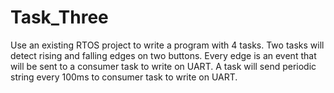 # Task_Three
Use an existing RTOS project to write a program with 4 tasks. Two tasks will detect rising and falling edges on two buttons. Every edge is an event that will be sent to a consumer task to write on UART. A task will send periodic string every 100ms to consumer task to write on UART.
